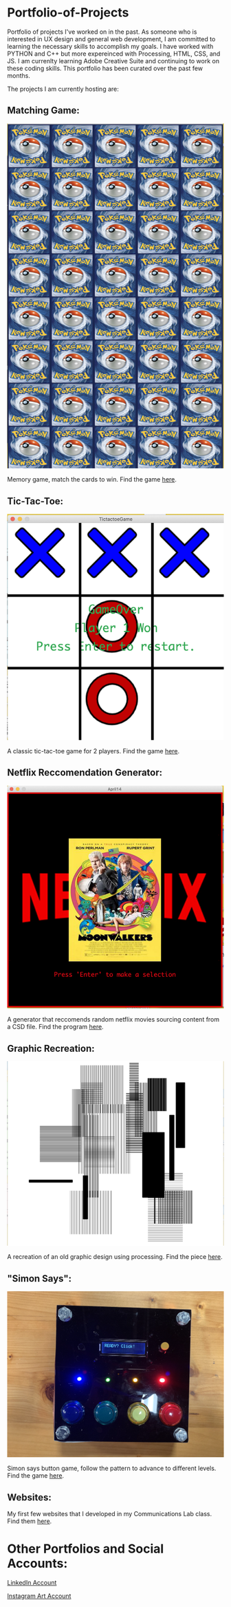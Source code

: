 # Portfolio-of-Projects
Portfolio of projects I've worked on in the past. As someone who is interested in UX design and general web development, I am committed to learning the necessary skills to accomplish my goals. I have worked with PYTHON and C++ but more expereinced with Processing, HTML, CSS, and JS. I am currenlty learning Adobe Creative Suite and continuing to work on these coding skills. This portfolio has been curated over the past few months. 

The projects I am currently hosting are:

## **Matching Game:**

![](Thumbnails/matchingGame.png)

Memory game, match the cards to win. Find the game [here](https://github.com/waadabr/Portfolio-of-Projects/tree/master/MatchingGame).

## **Tic-Tac-Toe:**

![](Thumbnails/tictactoegame.png)

A classic tic-tac-toe game for 2 players. Find the game [here](https://github.com/waadabr/Portfolio-of-Projects/tree/master/TicTacToe).


## **Netflix Reccomendation Generator:**

![](Thumbnails/Netflix.png)

A generator that reccomends random netflix movies sourcing content from a CSD file. Find the program [here](https://github.com/waadabr/Portfolio-of-Projects/tree/master/NetflixRec). 

## **Graphic Recreation:**

![](Thumbnails/graphic.png)

A recreation of an old graphic design using processing. Find the piece [here](https://github.com/waadabr/Portfolio-of-Projects/tree/master/GraphicRecreation).

## **"Simon Says":**

![](Thumbnails/SimonSays.png)

Simon says button game, follow the pattern to advance to different levels. Find the game [here](https://github.com/waadabr/Portfolio-of-Projects/tree/master/SimonSays). 

## **Websites:**

My first few websites that I developed in my Communications Lab class. Find them [here](https://github.com/waadabr/Portfolio-of-Projects/tree/master/PracticeWebsites).


# **Other Portfolios and Social Accounts:**

[LinkedIn Account](https://www.linkedin.com/in/waad-a-626068135/)

[Instagram Art Account](https://www.instagram.com/waad.arts/)
